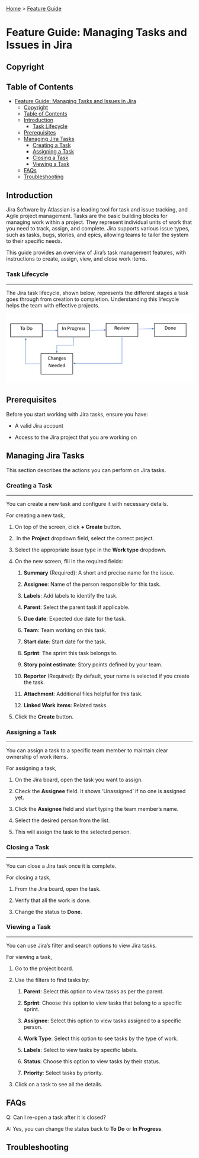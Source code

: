   [Home](../index.md) &gt;
  [Feature Guide](#feature-guide-managing-tasks-and-issues-in-jira)

# Feature Guide: Managing Tasks and Issues in Jira

## Copyright

## Table of Contents

- [Feature Guide: Managing Tasks and Issues in Jira](#feature-guide-managing-tasks-and-issues-in-jira)
  - [Copyright](#copyright)
  - [Table of Contents](#table-of-contents)
  - [Introduction](#introduction)
    - [Task Lifecycle](#task-lifecycle)
  - [Prerequisites](#prerequisites)
  - [Managing Jira Tasks](#managing-jira-tasks)
    - [Creating a Task](#creating-a-task)
    - [Assigning a Task](#assigning-a-task)
    - [Closing a Task](#closing-a-task)
    - [Viewing a Task](#viewing-a-task)
  - [FAQs](#faqs)
  - [Troubleshooting](#troubleshooting)

## Introduction


Jira Software by Atlassian is a leading tool for task and issue tracking, and Agile project management. Tasks are the basic building blocks for managing work within a project. They represent individual units of work that you need to track, assign, and complete. Jira supports various issue types, such as tasks, bugs, stories, and epics, allowing teams to tailor the system to their specific needs.

This guide provides an overview of Jira’s task management features, with instructions to create, assign, view, and close work items.

### Task Lifecycle
--------------

The Jira task lifecycle, shown below, represents the different stages a task goes through from creation to completion. Understanding this lifecycle helps the team with effective projects.

![Jira Task Flow](../assets/images/JiraTasks.png)

## Prerequisites

Before you start working with Jira tasks, ensure you have:

- A valid Jira account

- Access to the Jira project that you are working on

## Managing Jira Tasks

This section describes the actions you can perform on Jira tasks.

### Creating a Task
---------------

You can create a new task and configure it with necessary details.

For creating a new task,

1. On top of the screen, click **\+ Create** button.

2.  In the **Project** dropdown field, select the correct project.

3. Select the appropriate issue type in the **Work type** dropdown.

4. On the new screen, fill in the required fields:

    1. **Summary** (Required): A short and precise name for the issue.

    2. **Assignee**: Name of the person responsible for this task.

    3. **Labels**: Add labels to identify the task.

    4. **Parent**: Select the parent task if applicable.

    5. **Due date**: Expected due date for the task.

    6. **Team**: Team working on this task.

    7. **Start date**: Start date for the task.

    8. **Sprint**: The sprint this task belongs to.

    9. **Story point estimate**: Story points defined by your team.

    10. **Reporter** (Required): By default, your name is selected if you create the task.

    11. **Attachment**: Additional files helpful for this task.

    12. **Linked Work items**: Related tasks.

5. Click the **Create** button.

### Assigning a Task
----------------

You can assign a task to a specific team member to maintain clear ownership of work items.

For assigning a task,

1. On the Jira board, open the task you want to assign.

2. Check the **Assignee** field. It shows ‘Unassigned’ if no one is assigned yet.

3. Click the **Assignee** field and start typing the team member’s name.

4. Select the desired person from the list.

5. This will assign the task to the selected person.

### Closing a Task
------------------

You can close a Jira task once it is complete.

For closing a task,

1. From the Jira board, open the task.

2. Verify that all the work is done.

3. Change the status to **Done**.  

### Viewing a Task
------------------

You can use Jira’s filter and search options to view Jira tasks.

For viewing a task,

1. Go to the project board.

2. Use the filters to find tasks by:

    1. **Parent**: Select this option to view tasks as per the parent.

    2. **Sprint**: Choose this option to view tasks that belong to a specific sprint.

    3. **Assignee**: Select this option to view tasks assigned to a specific person.

    4. **Work Type**: Select this option to see tasks by the type of work.

    5. **Labels**: Select to view tasks by specific labels.

    6. **Status**: Choose this option to view tasks by their status.

    7. **Priority**: Select tasks by priority.

3. Click on a task to see all the details.

## FAQs

Q: Can I re-open a task after it is closed?

A: Yes, you can change the status back to **To Do** or **In Progress**.

## Troubleshooting
